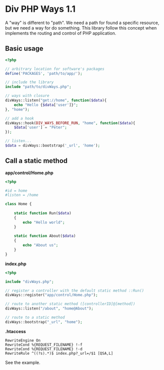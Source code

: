 ﻿# Div PHP Ways 1.1
A "way" is different to "path". We need a path for found 
a specific resource, but we need a way for do something. 
This library follow this concept when implements the 
routing and control of PHP application.

## Basic usage
```php
<?php

// arbitrary location for software's packages
define('PACKAGES', 'path/to/app/');

// include the library
include "path/to/divWays.php";

// ways with closure
divWays::listen("get://home", function($data){
	echo "Hello {$data['user']}";
}, "home");

// add a hook
divWays::hook(DIV_WAYS_BEFORE_RUN, "home", function($data){
	$data['user'] = "Peter";
});

// listen... 
$data = divWays::bootstrap('_url', 'home');
```

## Call a static method

**app/control/Home.php**
```php
<?php

#id = home
#listen = /home

class Home {
	
	static function Run($data)
	{
	    echo "Hello world";
	}
	
	static function About($data)
	{
		echo "About us";
	}
}
```

**index.php**
```php
<?php

include "divWays.php";

// register a controller with the default static method ::Run()
divWays::register("app/control/Home.php");

// route to another static method ([controllerID]@[method])
divWays::listen("/about", "home@About");

// route to a static method
divWays::bootstrap("_url", "home");
```

**.htaccess**
```apacheconfig
RewriteEngine On
RewriteCond %{REQUEST_FILENAME} !-f
RewriteCond %{REQUEST_FILENAME} !-d
RewriteRule ^((?s).*)$ index.php?_url=/$1 [QSA,L]
```
See the example.

